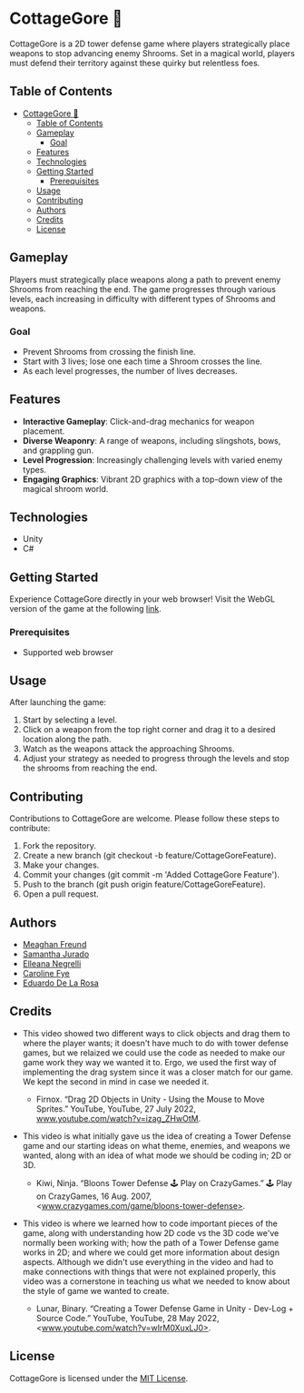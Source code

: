 # CottageGore 🍄

CottageGore is a 2D tower defense game where players strategically place weapons to stop advancing enemy Shrooms. Set in a magical world, players must defend their territory against these quirky but relentless foes.

## Table of Contents

- [CottageGore 🍄](#cottagegore-)
  - [Table of Contents](#table-of-contents)
  - [Gameplay](#gameplay)
    - [Goal](#goal)
  - [Features](#features)
  - [Technologies](#technologies)
  - [Getting Started](#getting-started)
    - [Prerequisites](#prerequisites)
  - [Usage](#usage)
  - [Contributing](#contributing)
  - [Authors](#authors)
  - [Credits](#credits)
  - [License](#license)

## Gameplay

Players must strategically place weapons along a path to prevent enemy Shrooms from reaching the end. The game progresses through various levels, each increasing in difficulty with different types of Shrooms and weapons.

### Goal

- Prevent Shrooms from crossing the finish line.
- Start with 3 lives; lose one each time a Shroom crosses the line.
- As each level progresses, the number of lives decreases.

## Features

- **Interactive Gameplay**: Click-and-drag mechanics for weapon placement.
- **Diverse Weaponry**: A range of weapons, including slingshots, bows, and grappling gun.
- **Level Progression**: Increasingly challenging levels with varied enemy types.
- **Engaging Graphics**: Vibrant 2D graphics with a top-down view of the magical shroom world.

## Technologies

- Unity
- C#

## Getting Started

Experience CottageGore directly in your web browser! Visit the WebGL version of the game at the following [link](https://eduardodelar.github.io/CottageGore/).

### Prerequisites

- Supported web browser

## Usage

After launching the game:

1. Start by selecting a level.
2. Click on a weapon from the top right corner and drag it to a desired location along the path.
3. Watch as the weapons attack the approaching Shrooms.
4. Adjust your strategy as needed to progress through the levels and stop the shrooms from reaching the end.

## Contributing

Contributions to CottageGore are welcome. Please follow these steps to contribute:

1. Fork the repository.
2. Create a new branch (git checkout -b feature/CottageGoreFeature).
3. Make your changes.
4. Commit your changes (git commit -m 'Added CottageGore Feature').
5. Push to the branch (git push origin feature/CottageGoreFeature).
6. Open a pull request.

## Authors

- [Meaghan Freund](https://github.com/meaghan66)
- [Samantha Jurado](https://github.com/sljur)
- [Elleana Negrelli](https://github.com/enegrelli)
- [Caroline Fye](https://github.com/CarolineLFye)
- [Eduardo De La Rosa](https://github.com/EduardoDeLaR)

## Credits

- This video showed two different ways to click objects and drag them to where the player wants; it doesn't have much to do with tower defense games, but we relaized we could use the code as needed to make our game work they way we wanted it to. Ergo, we used the first way of implementing the drag system since it was a closer match for our game. We kept the second in mind in case we needed it.
   - Firnox. “Drag 2D Objects in Unity - Using the Mouse to Move Sprites.” YouTube, YouTube, 27 July 2022, www.youtube.com/watch?v=izag_ZHwOtM. 

- This video is what initially gave us the idea of creating a Tower Defense game and our starting ideas on what theme, enemies, and weapons we wanted, along with an idea of what mode we should be coding in; 2D or 3D.
  - Kiwi, Ninja. “Bloons Tower Defense 🕹️ Play on CrazyGames.” 🕹️ Play on CrazyGames, 16 Aug. 2007, <www.crazygames.com/game/bloons-tower-defense>.

- This video is where we learned how to code important pieces of the game, along with understanding how 2D code vs the 3D code we've normally been working with; how the path of a Tower Defense game works in 2D; and where we could get more information about design aspects. Although we didn't use everything in the video and had to make connections with things that were not explained properly, this video was a cornerstone in teaching us what we needed to know about the style of game we wanted to create.

  - Lunar, Binary. “Creating a Tower Defense Game in Unity - Dev-Log + Source Code.” YouTube, YouTube, 28 May 2022, <www.youtube.com/watch?v=wIrM0XuxLJ0>.

## License

CottageGore is licensed under the [MIT License](https://github.com/EduardoDeLaR/CottageGore/blob/main/LICENSE).
